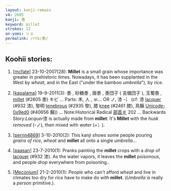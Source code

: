 ```yaml
---
layout: kanji-remain
v4: 2605
kanji: 黍
keyword: millet
strokes: 12
on-yomi: ショ
permalink: /rtk/黍/
---
```


## Koohii stories: 

1) [<a href="http://kanji.koohii.com/profile/mcfate">mcfate</a>] 23-10-2007(28): <strong>Millet</strong> is a small grain whose importance was greater in prehistoric times. Nowadays, it has been supplanted in the West by <em>wheat</em>, and in the East (&quot;under the bamboo <em>umbrella</em>&quot;), by <em>rice</em>.

2) [<a href="http://kanji.koohii.com/profile/kapalama">kapalama</a>] 19-9-2011(3): 黍 , 砂糖黍 , 唐黍 , 黍団子 ( 吉備団子 ), 玉蜀黍 , <a href="../v4/2605.html">millet</a> (#2605 黍) キビ ... Parts: 禾, 人 , 氺... OR ノ, 漆 -氵 (cf: 漆 <a href="../v4/932.html">lacquer</a> (#932 漆), 黎明 <a href="../v4/2935.html">tenebrous</a> (#2935 黎), 膝 <a href="../v4/2461.html">knee</a> (#2461 膝), 鳥黐 <a href="http://kanji.koohii.com/study/kanji/40656">Unicode-0x9ed0</a> (#40656 黐)) ... Note:Historical Radical <a href="midori://search?text=部首＃">部首＃</a> 202 ... Backwards Story:<em>Lacquer</em>漆 is actually made from<strong> millet</strong>: It&#039;s<strong> Millet</strong> with the <em>husk removed</em> (-ノ), then mixed with <em>water</em> (+氵).

3) [<a href="http://kanji.koohii.com/profile/perrin4869">perrin4869</a>] 3-10-2010(2): This kanji shows some people pouring <em>grains of rice</em>, <em>wheat</em> and <strong>millet</strong> all onto a single <em>umbrella</em>...

4) [<a href="http://kanji.koohii.com/profile/paasan">paasan</a>] 23-7-2010(1): Pranks painting the <strong>millet</strong> crops with a <em>drop</em> of <a href="../v4/932.html">lacquer</a> (#932 漆). As the water vapors, it leaves the<strong> millet</strong> poisonous, and people <em>drop</em> everywhere from poisoning..

5) [<a href="http://kanji.koohii.com/profile/Meconium">Meconium</a>] 21-2-2010(1): <em>People</em> who can&#039;t afford <em>wheat</em> and live in climates too dry for <em>rice</em> have to make do with<strong> millet</strong>. (<em>Umbrella</em> is really a <em>person</em> primitive.).

